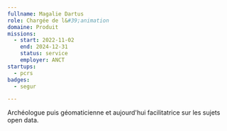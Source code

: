 ```yaml
---
fullname: Magalie Dartus
role: Chargée de l&#39;animation
domaine: Produit
missions:
  - start: 2022-11-02
    end: 2024-12-31
    status: service
    employer: ANCT
startups:
  - pcrs
badges:
  - segur

---
```



Archéologue puis géomaticienne et aujourd'hui facilitatrice sur les sujets open data.
